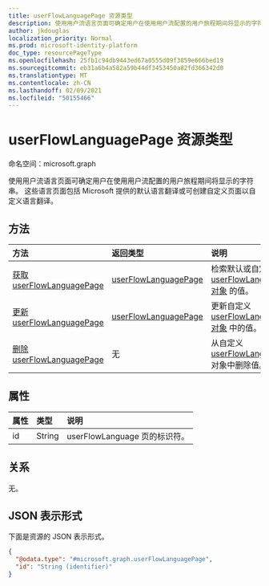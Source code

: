 ```yaml
---
title: userFlowLanguagePage 资源类型
description: 使用用户流语言页面可确定用户在使用用户流配置的用户旅程期间将显示的字符串。
author: jkdouglas
localization_priority: Normal
ms.prod: microsoft-identity-platform
doc_type: resourcePageType
ms.openlocfilehash: 25fb1c94db9443ed67a0555d09f3859e666bed19
ms.sourcegitcommit: eb31a6b4a582a59b44df3453450a82fd366342d0
ms.translationtype: MT
ms.contentlocale: zh-CN
ms.lasthandoff: 02/09/2021
ms.locfileid: "50155466"
---
```

# <a name="userflowlanguagepage-resource-type"></a>userFlowLanguagePage 资源类型

命名空间：microsoft.graph

使用用户流语言页面可确定用户在使用用户流配置的用户旅程期间将显示的字符串。 这些语言页面包括 Microsoft 提供的默认语言翻译或可创建自定义页面以自定义语言翻译。

## <a name="methods"></a>方法

|方法|返回类型|说明|
|:---|:---|:---|
|[获取 userFlowLanguagePage](../api/userflowlanguagepage-get.md)|[userFlowLanguagePage](../resources/userflowlanguagepage.md)|检索默认或自定义 [userFlowLanguagePage 对象](../resources/userflowlanguagepage.md) 的值。|
|[更新 userFlowLanguagePage](../api/userflowlanguagepage-put.md)|[userFlowLanguagePage](../resources/userflowlanguagepage.md)|更新自定义 [userFlowLanguagePage 对象](../resources/userflowlanguagepage.md) 中的值。|
|[删除 userFlowLanguagePage](../api/userflowlanguagepage-delete.md)|无|从自定义 [userFlowLanguagePage](../resources/userflowlanguagepage.md) 对象中删除值。|

## <a name="properties"></a>属性

|属性|类型|说明|
|:---|:---|:---|
|id|String|userFlowLanguage 页的标识符。|

## <a name="relationships"></a>关系

无。

## <a name="json-representation"></a>JSON 表示形式

下面是资源的 JSON 表示形式。
<!-- {
  "blockType": "resource",
  "keyProperty": "id",
  "@odata.type": "microsoft.graph.userFlowLanguagePage",
  "openType": false
}
-->

``` json
{
  "@odata.type": "#microsoft.graph.userFlowLanguagePage",
  "id": "String (identifier)"
}
```

